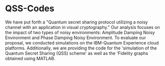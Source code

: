 # QSS-Codes
We have put forth a "Quantum secret sharing protocol utilizing a noisy channel with an application in visual cryptography." Our analysis focuses on the impact of two types of noisy environments: Amplitude Damping Noisy Environment and Phase Damping Noisy Environment. To evaluate our proposal, we conducted simulations on the IBM-Quantum Experience cloud platforms. Additionally, we are providing the code for the 'simulation of the Quantum Secret Sharing (QSS) scheme' as well as the 'Fidelity graphs obtained using MATLAB.
